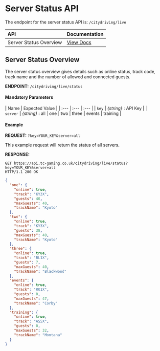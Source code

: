 # Server Status API

The endpoint for the server status API is: `/citydriving/live`

| API | Documentation |
| :--- | :--- |
| Server Status Overview | [View Docs](#server-status-overview) |

## Server Status Overview

The server status overview gives details such as online status, track code, track name and the number of allowed and connected guests.

**ENDPOINT:** `/citydriving/live/status`

#### Mandatory Parameters

| Name | Expected Value |
| :--- | :--- | :--- |
| `key` | _{string}_ : API Key |
| `server` | _{string}_ : all \| one \| two \| three \| events \| training |

#### Example

**REQUEST:** `?key=YOUR_KEY&server=all`

This example request will return the status of all servers.

**RESPONSE:**
```shell
GET https://api.tc-gaming.co.uk/citydriving/live/status?key=YOUR_KEY&server=all
HTTP/1.1 200 OK
```
```json
{
  "one": {
    "online": true,
    "track": "KY3X",
    "guests": 40,
    "maxGuests": 40,
    "trackName": "Kyoto"
  },
  "two": {
    "online": true,
    "track": "KY3X",
    "guests": 38,
    "maxGuests": 40,
    "trackName": "Kyoto"
  },
  "three": {
    "online": true,
    "track": "BL1X",
    "guests": 7,
    "maxGuests": 40,
    "trackName": "Blackwood"
  },
  "events": {
    "online": true,
    "track": "RO1X",
    "guests": 0,
    "maxGuests": 47,
    "trackName": "Corby"
  },
  "training": {
    "online": true,
    "track": "AS5X",
    "guests": 0,
    "maxGuests": 32,
    "trackName": "Montana"
  }
}
```